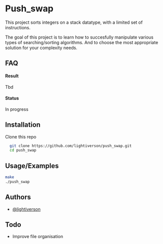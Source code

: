 # Push_swap

This project sorts integers on a stack datatype, with a limited set of instructions.

The goal of this project is to learn how to succesfully manipulate various types of searching/sorting algorithms. And to choose the most appropriate solution for your complexity needs.

## FAQ

#### Result

Tbd

#### Status

In progress

## Installation

Clone this repo

```bash
  git clone https://github.com/lightiverson/push_swap.git
  cd push_swap
```

## Usage/Examples

```bash
make
./push_swap
```

## Authors

- [@lightiverson](https://www.github.com/lightiverson)

## Todo

- Improve file organisation
